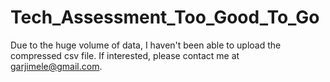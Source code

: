 # Tech_Assessment_Too_Good_To_Go

Due to the huge volume of data, I haven't been able to upload the compressed csv file. If interested, please contact me at garjimele@gmail.com.
